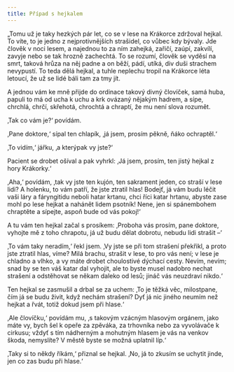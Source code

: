 ```yaml
---
title: Případ s hejkalem
---
```


„Tomu už je taky hezkých pár let, co se v lese na Krákorce zdržoval hejkal. To víte, to je jedno z nejprotivnějších strašidel, co vůbec kdy bývaly. Jde člověk v noci lesem, a najednou to za ním zahejká, zařičí, zaúpí, zakvílí, zavyje nebo se tak hrozně zachechtá. To se rozumí, člověk se vyděsí na smrt, taková hrůza na něj padne a on běží, pádí, utíká, div duši strachem nevypustí. To teda dělá hejkal, a tuhle neplechu tropil na Krákorce léta letoucí, že už se lidé báli tam za tmy jít.

  

A jednou vám ke mně přijde do ordinace takový divný človíček, samá huba, papuli to má od ucha k uchu a krk ovázaný nějakým hadrem, a sípe, chrchlá, chrčí, skřehotá, chrochtá a chraptí, že mu není slova rozumět.

‚Tak co vám je?‘ povídám.

‚Pane doktore,‘ sípal ten chlapík, ‚já jsem, prosím pěkně, ňáko ochraptěl.‘

‚To vidím,‘ jářku, ‚a kterýpak vy jste?‘

Pacient se drobet ošíval a pak vyhrkl: ‚Já jsem, prosím, ten jistý hejkal z hory Krákorky.‘

‚Aha,‘ povídám, ‚tak vy jste ten kujón, ten sakrament jeden, co straší v lese lidi? A holenku, to vám patří, že jste ztratil hlas! Bodejť, já vám budu léčit vaši láry a fáryngitidu neboli hatar krtanu, chci říci katar hrtanu, abyste zase mohl po lese hejkat a nahánět lidem psotník! Nene, jen si spánembohem chraptěte a sípejte, aspoň bude od vás pokoj!‘

A tu vám ten hejkal začal s prosíkem: ‚Proboha vás prosím, pane doktore, vyhojte mě z toho chrapotu, já už budu dělat dobrotu, nebudu lidi strašit –‘

‚To vám taky neradím,‘ řekl jsem. ‚Vy jste se při tom strašení překřikl, a proto jste ztratil hlas, víme? Milá brachu, strašit v lese, to pro vás není; v lese je chladno a vlhko, a vy máte drobet choulostivé dýchací cesty. Nevím, nevím; snad by se ten váš katar dal vyhojit, ale to byste musel nadobro nechat strašení a odstěhovat se někam daleko od lesů; jináč vás neuzdraví nikdo.‘

Ten hejkal se zasmušil a drbal se za uchem: ‚To je těžká věc, milostpane, čím já se budu živit, když nechám strašení? Dyť já nic jiného neumím než hejkat a řvát, totiž dokud jsem při hlase.‘

‚Ale človíčku,‘ povídám mu, ‚s takovým vzácným hlasovým orgánem, jako máte vy, bych šel k opeře za zpěváka, za trhovníka nebo za vyvolávače k cirkusu; vždyť s tím nádherným a mohutným hlasem je vás na venkov škoda, nemyslíte? V městě byste se možná uplatnil líp.‘

‚Taky si to někdy říkám,‘ přiznal se hejkal. ‚No, já to zkusím se uchytit jinde, jen co zas budu při hlase.‘
